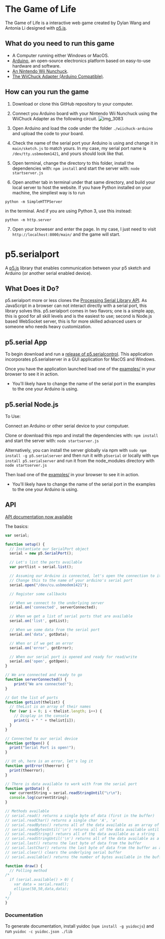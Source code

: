 The Game of Life
=============

The Game of Life is a interactive web game created by Dylan Wang and Antonia Li designed with [p5.js][1].

What do you need to run this game
---- 
- A Computer running either Windows or MacOS.
- [Arduino][2], an open-source electronics platform based on easy-to-use hardware and software.
- [An Nintendo Wii Nunchuck][3].
- [The WiiChuck Adapter (Arduino Compatible)][4].

How can you run the game
---- 
1. Download or clone this GitHub repository to your computer.
2. Connect you Arduino board with your Nintendo Wii Nunchuck using the WiiChuck Adapter as the following circuit.
![img_3083](https://user-images.githubusercontent.com/32665343/39795282-b5fdf308-5381-11e8-8b3b-9a062f12f930.JPG)
3. Open Arduino and load the code under the folder `./wiichuck-arduino` and upload the code to your board.

4. Check the name of the serial port your Arduino is using and change it in `main/sketch.js` to match yours. In my case, my serial port name is `/dev/tty.usbmodem1421`, and yours should look like that.
5. Open terminal, change the directory to this folder, install the dependencies with: `npm install` and start the server with: `node startserver.js`
6. Open another tab in terminal under that same directory, and build your local server to host the website. If you have Python installed on your machine, the simpliest way is to run 
```
python -m SimpleHTTPServer
```
in the terminal. And if you are using Python 3, use this instead:
```
python -m http.server
```
7. Open your broweser and enter the page. In my case, I just need to visit `http://localhost:8000/main/` and the game will start. 













p5.serialport 
=============

A [p5.js][5] library that enables communication between your p5 sketch and Arduino (or another serial enabled device). 

What Does it Do?
---- 

p5.serialport more or less clones the [Processing Serial Library API][6]. As JavaScript in a browser can not interact directly with a serial port, this library solves this. p5.serialport comes in two flavors; one is a simple app, this is good for all skill levels and is the easiest to use; second is Node.js based WebSocket server, this is for more skilled advanced users or someone who needs heavy customization.

p5.serial App
---- 

To begin download and run a [release of p5.serialcontrol][7]. This application incorporates p5.serialserver in a GUI application for MacOS and Windows.

Once you have the application launched load one of the [examples/][8] in your browser to see it in action.  

* You'll likely have to change the name of the serial port in the examples to the one your Arduino is using.

p5.serial Node.js
---- 

To Use:

Connect an Arduino or other serial device to your computuer.

Clone or download this repo and install the dependencies with: `npm install` and start the server with: `node startserver.js`

Alternatively, you can install the server globally via npm with `sudo npm install -g p5.serialserver`  and then run it with `p5serial` or locally with `npm install p5.serialserver` and run it from the node\_modules directory with `node startserver.js`

Then load one of the [examples/][9] in your browser to see it in action.  

* You'll likely have to change the name of the serial port in the examples to the one your Arduino is using.

API
---

[API documentation now available][10]

The basics:
```javascript
var serial;

function setup() {
  // Instantiate our SerialPort object
  serial = new p5.SerialPort();

  // Let's list the ports available
  var portlist = serial.list();

  // Assuming our Arduino is connected, let's open the connection to it
  // Change this to the name of your arduino's serial port
  serial.open("/dev/cu.usbmodem1421");

  // Register some callbacks

  // When we connect to the underlying server
  serial.on('connected', serverConnected);

  // When we get a list of serial ports that are available
  serial.on('list', gotList);

  // When we some data from the serial port
  serial.on('data', gotData);

  // When or if we get an error
  serial.on('error', gotError);

  // When our serial port is opened and ready for read/write
  serial.on('open', gotOpen);
}

// We are connected and ready to go
function serverConnected() {
    print("We are connected!");
}

// Got the list of ports
function gotList(thelist) {
  // theList is an array of their names
  for (var i = 0; i < thelist.length; i++) {
    // Display in the console
    print(i + " " + thelist[i]);
  }
}

// Connected to our serial device
function gotOpen() {
  print("Serial Port is open!");
}

// Ut oh, here is an error, let's log it
function gotError(theerror) {
  print(theerror);
}

// There is data available to work with from the serial port
function gotData() {
  var currentString = serial.readStringUntil("\r\n");
  console.log(currentString);
}

// Methods available
// serial.read() returns a single byte of data (first in the buffer)
// serial.readChar() returns a single char 'A', 'a'
// serial.readBytes() returns all of the data available as an array of bytes
// serial.readBytesUntil('\n') returns all of the data available until a '\n' (line break) is encountered
// serial.readString() retunrs all of the data available as a string
// serial.readStringUntil('\n') returns all of the data available as a tring until a (line break) is encountered
// serial.last() returns the last byte of data from the buffer
// serial.lastChar() returns the last byte of data from the buffer as a char
// serial.clear() clears the underlying serial buffer
// serial.available() returns the number of bytes available in the buffer

function draw() {
  // Polling method
/*
  if (serial.available() > 0) {
    var data = serial.read();
    ellipse(50,50,data,data);
  }
*/
}
```

### Documentation
To generate documentation, install yuidoc (`npm install -g yuidocjs`) and run
`yuidoc -c yuidoc.json ./lib`

[1]:	http://p5js.org/
[2]:	https://www.arduino.cc
[3]:	https://www.amazon.com/Wii-Nunchuk-Controller-White-nintendo/dp/B000IMYKQ0?th=1
[4]:	https://www.dfrobot.com/product-91.html
[5]:	http://p5js.org/
[6]:	https://processing.org/reference/libraries/serial/index.html
[7]:	https://github.com/vanevery/p5.serialcontrol/releases
[8]:	https://github.com/vanevery/p5.serialport/tree/master/examples
[9]:	https://github.com/vanevery/p5.serialport/tree/master/examples
[10]:	http://vanevery.github.io/p5.serialport/docs/classes/p5.serialport.html
